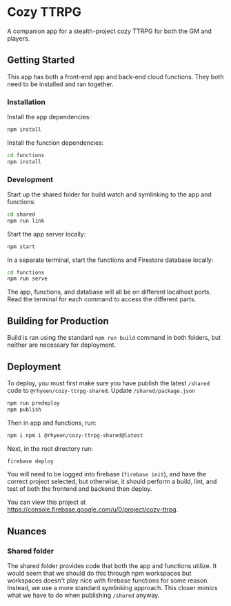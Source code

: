 # Cozy TTRPG

A companion app for a stealth-project cozy TTRPG for both the GM and players.

## Getting Started

This app has both a front-end app and back-end cloud functions. They both need to be installed
and ran together.

### Installation

Install the app dependencies:

```bash
npm install
```

Install the function dependencies:

```bash
cd functions
npm install
```

### Development

Start up the shared folder for build watch and symlinking to the app and functions:

```bash
cd shared
npm run link
```

Start the app server locally:

```bash
npm start
```

In a separate terminal, start the functions and Firestore database locally:

```bash
cd functions
npm run serve
```

The app, functions, and database will all be on different localhost ports.
Read the terminal for each command to access the different parts.

## Building for Production

Build is ran using the standard `npm run build` command in both folders, but
neither are necessary for deployment.

## Deployment

To deploy, you must first make sure you have publish the latest `/shared`
code to `@rhyeen/cozy-ttrpg-shared`. Update `/shared/package.json`

```bash
npm run predeploy
npm publish
```

Then in app and functions, run:

```bash
npm i npm i @rhyeen/cozy-ttrpg-shared@latest
```

Next, in the root directory run:

```bash
firebase deploy
```

You will need to be logged into firebase (`firebase init`), and have the correct
project selected, but otherwise, it should perform a build, lint, and test of both
the frontend and backend then deploy.

You can view this project at https://console.firebase.google.com/u/0/project/cozy-ttrpg.

## Nuances

### Shared folder

The shared folder provides code that both the app and functions
utilize. It would seem that we should do this through npm workspaces
but workspaces doesn't play nice with firebase functions for some
reason. Instead, we use a more standard symlinking approach.
This closer mimics what we have to do when publishing `/shared` anyway.